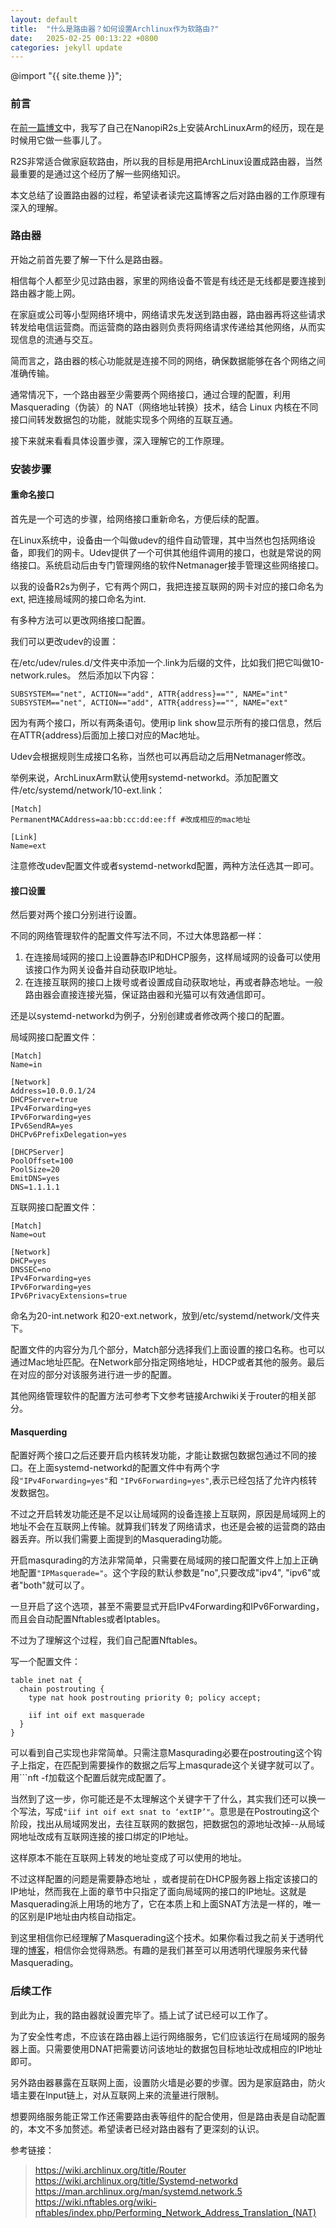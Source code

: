 ```yaml
---
layout: default
title:  "什么是路由器？如何设置Archlinux作为软路由?"
date:   2025-02-25 00:13:22 +0800
categories: jekyll update
---
```

@import "{{ site.theme }}";


### 前言

在[前一篇博文](https://raycc.org/jekyll/update/2025/02/04/nanopi-r2s-arch-linux.html)中，我写了自己在NanopiR2s上安装ArchLinuxArm的经历，现在是时候用它做一些事儿了。

R2S非常适合做家庭软路由，所以我的目标是用把ArchLinux设置成路由器，当然最重要的是通过这个经历了解一些网络知识。

本文总结了设置路由器的过程，希望读者读完这篇博客之后对路由器的工作原理有深入的理解。

### 路由器

开始之前首先要了解一下什么是路由器。

相信每个人都至少见过路由器，家里的网络设备不管是有线还是无线都是要连接到路由器才能上网。

在家庭或公司等小型网络环境中，网络请求先发送到路由器，路由器再将这些请求转发给电信运营商。而运营商的路由器则负责将网络请求传递给其他网络，从而实现信息的流通与交互。

简而言之，路由器的核心功能就是连接不同的网络，确保数据能够在各个网络之间准确传输。

通常情况下，一个路由器至少需要两个网络接口，通过合理的配置，利用 Masquerading（伪装）的 NAT（网络地址转换）技术，结合 Linux 内核在不同接口间转发数据包的功能，就能实现多个网络的互联互通。

接下来就来看看具体设置步骤，深入理解它的工作原理。

### 安装步骤


#### 重命名接口
首先是一个可选的步骤，给网络接口重新命名，方便后续的配置。

在Linux系统中，设备由一个叫做udev的组件自动管理，其中当然也包括网络设备，即我们的网卡。Udev提供了一个可供其他组件调用的接口，也就是常说的网络接口。系统启动后由专门管理网络的软件Netmanager接手管理这些网络接口。 

以我的设备R2s为例子，它有两个网口，我把连接互联网的网卡对应的接口命名为ext, 把连接局域网的接口命名为int.

有多种方法可以更改网络接口配置。

我们可以更改udev的设置：

在/etc/udev/rules.d/文件夹中添加一个.link为后缀的文件，比如我们把它叫做10-network.rules。
然后添加以下内容：

```
SUBSYSTEM=="net", ACTION=="add", ATTR{address}=="", NAME="int"
SUBSYSTEM=="net", ACTION=="add", ATTR{address}=="", NAME="ext"
```
因为有两个接口，所以有两条语句。使用ip link show显示所有的接口信息，然后在ATTR{address}后面加上接口对应的Mac地址。

Udev会根据规则生成接口名称，当然也可以再启动之后用Netmanager修改。

举例来说，ArchLinuxArm默认使用systemd-networkd。添加配置文件/etc/systemd/network/10-ext.link：

```
[Match]
PermanentMACAddress=aa:bb:cc:dd:ee:ff #改成相应的mac地址

[Link]
Name=ext
```

注意修改udev配置文件或者systemd-networkd配置，两种方法任选其一即可。

#### 接口设置

然后要对两个接口分别进行设置。

不同的网络管理软件的配置文件写法不同，不过大体思路都一样：
1. 在连接局域网的接口上设置静态IP和DHCP服务，这样局域网的设备可以使用该接口作为网关设备并自动获取IP地址。   
2. 在连接互联网的接口上拨号或者设置成自动获取地址，再或者静态地址。一般路由器会直接连接光猫，保证路由器和光猫可以有效通信即可。  

还是以systemd-networkd为例子，分别创建或者修改两个接口的配置。

局域网接口配置文件：
```
[Match]
Name=in

[Network]
Address=10.0.0.1/24
DHCPServer=true
IPv4Forwarding=yes
IPv6Forwarding=yes
IPv6SendRA=yes
DHCPv6PrefixDelegation=yes

[DHCPServer]
PoolOffset=100
PoolSize=20
EmitDNS=yes
DNS=1.1.1.1
```
互联网接口配置文件：
```
[Match]
Name=out

[Network]
DHCP=yes
DNSSEC=no
IPv4Forwarding=yes
IPv6Forwarding=yes
IPv6PrivacyExtensions=true
```
命名为20-int.network 和20-ext.network，放到/etc/systemd/network/文件夹下。

配置文件的内容分为几个部分，Match部分选择我们上面设置的接口名称。也可以通过Mac地址匹配。在Network部分指定网络地址，HDCP或者其他的服务。最后在对应的部分对该服务进行进一步的配置。

其他网络管理软件的配置方法可参考下文参考链接Archwiki关于router的相关部分。

#### Masquerding

配置好两个接口之后还要开启内核转发功能，才能让数据包数据包通过不同的接口。在上面systemd-networkd的配置文件中有两个字段```"IPv4Forwarding=yes"```和 ```"IPv6Forwarding=yes"```,表示已经包括了允许内核转发数据包。

不过之开启转发功能还是不足以让局域网的设备连接上互联网，原因是局域网上的地址不会在互联网上传输。就算我们转发了网络请求，也还是会被的运营商的路由器丢弃。所以我们需要上面提到的Masquerading功能。

开启masqurading的方法非常简单，只需要在局域网的接口配置文件上加上正确地配置```"IPMasquerade="```。这个字段的默认参数是"no",只要改成"ipv4", "ipv6"或者"both"就可以了。

一旦开启了这个选项，甚至不需要显式开启IPv4Forwarding和IPv6Forwarding，而且会自动配置Nftables或者Iptables。

不过为了理解这个过程，我们自己配置Nftables。

写一个配置文件：
```
table inet nat {
  chain postrouting {
    type nat hook postrouting priority 0; policy accept;

    iif int oif ext masquerade
  }
}
```
可以看到自己实现也非常简单。只需注意Masqurading必要在postrouting这个钩子上指定，在匹配到需要操作的数据之后写上masqurade这个关键字就可以了。用```nft -f加载这个配置后就完成配置了。

当然到了这一步，你可能还是不太理解这个关键字干了什么，其实我们还可以换一个写法，写成```"iif int oif ext snat to ‘extIP’"```。意思是在Postrouting这个阶段，找出从局域网发出，去往互联网的数据包，把数据包的源地址改掉--从局域网地址改成有互联网连接的接口绑定的IP地址。

这样原本不能在互联网上转发的地址变成了可以使用的地址。

不过这样配置的问题是需要静态地址 ，或者提前在DHCP服务器上指定该接口的IP地址，然而我在上面的章节中只指定了面向局域网的接口的IP地址。这就是Masquerading派上用场的地方了，它在本质上和上面SNAT方法是一样的，唯一的区别是IP地址由内核自动指定。

到这里相信你已经理解了Masquerading这个技术。如果你看过我之前关于透明代理的[博客](https://raycc.org/jekyll/update/2024/07/27/TProxy.html)，相信你会觉得熟悉。有趣的是我们甚至可以用透明代理服务来代替Masquerading。

### 后续工作

到此为止，我的路由器就设置完毕了。插上试了试已经可以工作了。

为了安全性考虑，不应该在路由器上运行网络服务，它们应该运行在局域网的服务器上面。只需要使用DNAT把需要访问该地址的数据包目标地址改成相应的IP地址即可。

另外路由器暴露在互联网上面，设置防火墙是必要的步骤。因为是家庭路由，防火墙主要在Input链上，对从互联网上来的流量进行限制。

想要网络服务能正常工作还需要路由表等组件的配合使用，但是路由表是自动配置的，本文不多加赘述。希望读者已经对路由器有了更深刻的认识。



参考链接：
 > <https://wiki.archlinux.org/title/Router>  
 > <https://wiki.archlinux.org/title/Systemd-networkd>  
 > <https://man.archlinux.org/man/systemd.network.5>  
 > <https://wiki.nftables.org/wiki-nftables/index.php/Performing_Network_Address_Translation_(NAT)>  